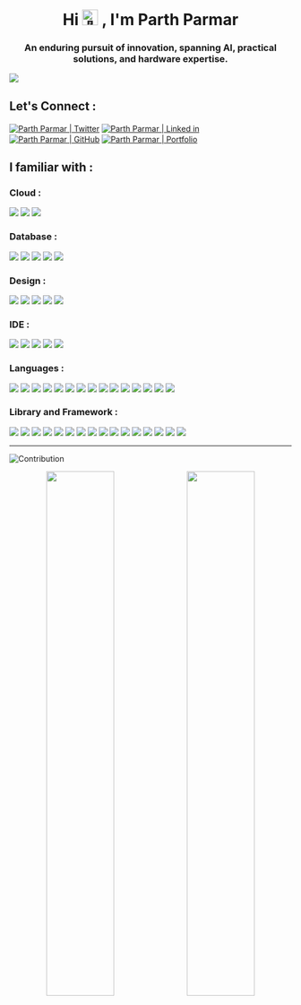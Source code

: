 <h1 align="center">Hi 
  <picture>
    <source srcset="https://fonts.gstatic.com/s/e/notoemoji/latest/1f44b_1f3fb/512.webp" type="image/webp">
    <img src="https://fonts.gstatic.com/s/e/notoemoji/latest/1f44b_1f3fb/512.gif" alt="👋" width="28" height="28">
  </picture>
  , I'm Parth Parmar
</h1>

<h3 align="center" >An enduring pursuit of innovation, spanning AI, practical solutions, and hardware expertise.</h3>

<img src="https://visitcount.itsvg.in/api?id=Code-Parth&label=Profile%20Views&color=0&icon=5&pretty=false" />

<h2 align="left">Let's Connect :</h2>
<p align="left">
<a href="https://twitter.com/Code_Parth" target="_blank"><img align="center" src="https://ziadoua.github.io/m3-Markdown-Badges/badges/Twitter/twitter2.svg" alt="Parth Parmar | Twitter"></img></a> 
<a href="https://linkedin.com/in/CodeParth" target="_blank"><img align="center" src="https://ziadoua.github.io/m3-Markdown-Badges/badges/LinkedIn/linkedin2.svg" alt="Parth Parmar | Linked in" /></a>
<a href="https://github.com/Code-Parth" target="_blank"><img align="center" src="https://ziadoua.github.io/m3-Markdown-Badges/badges/Github/github2.svg" alt="Parth Parmar | GitHub" /></a> 
<a href="https://codeparth.tech" target="_blank"><img align="center" src="https://ziadoua.github.io/m3-Markdown-Badges/badges/MyPortfolio/myportfolio2.svg" alt="Parth Parmar | Portfolio" /></a> 

<h2 align="left">I familiar with :</h2>

<div>
  <h3 align="left">Cloud :</h3>
  <img src="https://ziadoua.github.io/m3-Markdown-Badges/badges/Cloudflare/cloudflare2.svg"> 
  <img src="https://ziadoua.github.io/m3-Markdown-Badges/badges/Netlify/netlify2.svg"> 
  <img src="https://ziadoua.github.io/m3-Markdown-Badges/badges/Vercel/vercel3.svg"> 
</div>

<div>
  <h3 align="left">Database :</h3>
  <img src="https://ziadoua.github.io/m3-Markdown-Badges/badges/MongoDB/mongodb2.svg"> 
  <img src="https://ziadoua.github.io/m3-Markdown-Badges/badges/Firebase/firebase2.svg"> 
  <img src="https://ziadoua.github.io/m3-Markdown-Badges/badges/Oracle/oracle2.svg"> 
  <img src="https://ziadoua.github.io/m3-Markdown-Badges/badges/PostgreSQL/postgresql2.svg"> 
  <img src="https://ziadoua.github.io/m3-Markdown-Badges/badges/Supabase/supabase2.svg"> 
</div>

<div>
  <h3 align="left">Design :</h3>
  <img src="https://ziadoua.github.io/m3-Markdown-Badges/badges/Figma/figma2.svg"> 
  <img src="https://ziadoua.github.io/m3-Markdown-Badges/badges/AfterEffects/aftereffects2.svg"> 
  <img src="https://ziadoua.github.io/m3-Markdown-Badges/badges/Premiere/premiere2.svg"> 
  <img src="https://ziadoua.github.io/m3-Markdown-Badges/badges/Illustrator/illustrator2.svg"> 
  <img src="https://ziadoua.github.io/m3-Markdown-Badges/badges/Photoshop/photoshop2.svg"> 
</div>

<div>
  <h3 align="left">IDE :</h3>
  <img src="https://ziadoua.github.io/m3-Markdown-Badges/badges/PyCharm/pycharm2.svg"> 
  <img src="https://ziadoua.github.io/m3-Markdown-Badges/badges/VisualStudioCode/visualstudiocode2.svg"> 
  <img src="https://ziadoua.github.io/m3-Markdown-Badges/badges/VisualStudio/visualstudio2.svg"> 
  <img src="https://ziadoua.github.io/m3-Markdown-Badges/badges/Xcode/xcode2.svg"> 
  <img src="https://ziadoua.github.io/m3-Markdown-Badges/badges/AndroidStudio/androidstudio2.svg"> 
</div>

<div>
  <h3 align="left">Languages :</h3>
  <img src="https://ziadoua.github.io/m3-Markdown-Badges/badges/HTML/html2.svg"> 
  <img src="https://ziadoua.github.io/m3-Markdown-Badges/badges/CSS/css2.svg"> 
  <img src="https://ziadoua.github.io/m3-Markdown-Badges/badges/Markdown/markdown2.svg"> 
  <img src="https://ziadoua.github.io/m3-Markdown-Badges/badges/Python/python2.svg"> 
  <img src="https://ziadoua.github.io/m3-Markdown-Badges/badges/Javascript/javascript3.svg"> 
  <img src="https://ziadoua.github.io/m3-Markdown-Badges/badges/C/c2.svg"> 
  <img src="https://ziadoua.github.io/m3-Markdown-Badges/badges/CSharp/csharp2.svg"> 
  <img src="https://ziadoua.github.io/m3-Markdown-Badges/badges/C++/c++2.svg"> 
  <img src="https://ziadoua.github.io/m3-Markdown-Badges/badges/Java/java2.svg"> 
  <img src="https://ziadoua.github.io/m3-Markdown-Badges/badges/MySQL/mysql2.svg"> 
  <img src="https://ziadoua.github.io/m3-Markdown-Badges/badges/Swift/swift2.svg"> 
  <img src="https://ziadoua.github.io/m3-Markdown-Badges/badges/TypeScript/typescript2.svg"> 
  <img src="https://ziadoua.github.io/m3-Markdown-Badges/badges/JSON/json3.svg"> 
  <img src="https://ziadoua.github.io/m3-Markdown-Badges/badges/Dart/dart2.svg"> 
  <img src="https://ziadoua.github.io/m3-Markdown-Badges/badges/GraphQL/graphql2.svg"> 
</div>

<div>
  <h3 align="left">Library and Framework :</h3>
  <img src="https://ziadoua.github.io/m3-Markdown-Badges/badges/npm/npm2.svg"> 
  <img src="https://ziadoua.github.io/m3-Markdown-Badges/badges/Flask/flask2.svg"> 
  <img src="https://ziadoua.github.io/m3-Markdown-Badges/badges/React/react3.svg"> 
  <img src="https://ziadoua.github.io/m3-Markdown-Badges/badges/NuGet/nuget2.svg"> 
  <img src="https://ziadoua.github.io/m3-Markdown-Badges/badges/Yarn/yarn2.svg"> 
  <img src="https://ziadoua.github.io/m3-Markdown-Badges/badges/NGINX/nginx3.svg"> 
  <img src="https://ziadoua.github.io/m3-Markdown-Badges/badges/NodeJS/nodejs3.svg"> 
  <img src="https://ziadoua.github.io/m3-Markdown-Badges/badges/Shell/shell3.svg"> 
  <img src="https://ziadoua.github.io/m3-Markdown-Badges/badges/dotNET/dotnet2.svg"> 
  <img src="https://ziadoua.github.io/m3-Markdown-Badges/badges/TailwindCSS/tailwindcss3.svg"> 
  <img src="https://ziadoua.github.io/m3-Markdown-Badges/badges/Axios/axios2.svg"> 
  <img src="https://ziadoua.github.io/m3-Markdown-Badges/badges/Prisma/prisma2.svg"> 
  <img src="https://ziadoua.github.io/m3-Markdown-Badges/badges/Redux/redux2.svg"> 
  <img src="https://ziadoua.github.io/m3-Markdown-Badges/badges/Flutter/flutter2.svg"> 
  <img src="https://ziadoua.github.io/m3-Markdown-Badges/badges/Docker/docker2.svg"> 
  <img src="https://ziadoua.github.io/m3-Markdown-Badges/badges/NextJS/nextjs3.svg"> 
</div>

_____

<div>
  
  ![Contribution](https://github-readme-activity-graph.vercel.app/graph?username=Code-Parth&bg_color=172f45&color=bddfff&line=38536a&point=38a0ff&area=true&hide_border=true)

  <div align="center">
    <img width="49%" src="https://github-readme-stats-sigma-five.vercel.app/api?username=code-parth&&theme=prussian&hide_border=true&locale=en"/>
    <img width="49%" src="https://github-readme-streak-stats.herokuapp.com/?user=code-parth&theme=prussian&hide_border=true"/>
  </div>
</div>
